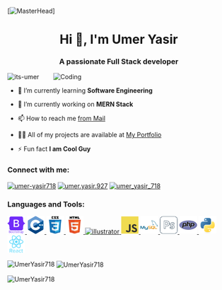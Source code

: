 [![MasterHead](https://github.com/GitSquared/edex-ui/raw/master/media/screenshot_default.png)]
<h1 align="center">Hi 👋, I'm Umer Yasir</h1>
<h3 align="center">A passionate Full Stack developer</h3>
<img align="right" alt="Coding" width="400" src="https://c4.wallpaperflare.com/wallpaper/47/95/705/anonymus-hacker-computer-mask-wallpaper-preview.jpg">
<p align="left"> <img src="https://komarev.com/ghpvc/?username=its-umer&label=Profile%20views&color=0e75b6&style=flat" alt="its-umer" /> </p>

- 🌱 I’m currently learning **Software Engineering**
  
- 🔭 I’m currently working on **MERN Stack**

- 📫 How to reach me <a href="mailto:umeryasir718@gmail.com/">from Mail</a>
  
- 👨‍💻 All of my projects are available at <a href="https://umeryasir.netlify.app/">My Portfolio</a>
              
- ⚡ Fun fact **I am Cool Guy**

<h3 align="left">Connect with me:</h3>
<p align="left">
<a href="https://linkedin.com/in/umer-yasir718" target="blank"><img align="center" src="https://raw.githubusercontent.com/rahuldkjain/github-profile-readme-generator/master/src/images/icons/Social/linked-in-alt.svg" alt="umer-yasir718" height="30" width="40" /></a>
<a href="https://fb.com/umer.yasir.927" target="blank"><img align="center" src="https://raw.githubusercontent.com/rahuldkjain/github-profile-readme-generator/master/src/images/icons/Social/facebook.svg" alt="umer.yasir.927" height="30" width="40" /></a>
<a href="https://instagram.com/umer_yasir_718" target="blank"><img align="center" src="https://raw.githubusercontent.com/rahuldkjain/github-profile-readme-generator/master/src/images/icons/Social/instagram.svg" alt="umer_yasir_718" height="30" width="40" /></a>
</p>


<h3 align="left">Languages and Tools:</h3>
<p align="left"> <a href="https://getbootstrap.com" target="_blank" rel="noreferrer"> <img src="https://raw.githubusercontent.com/devicons/devicon/master/icons/bootstrap/bootstrap-plain-wordmark.svg" alt="bootstrap" width="40" height="40"/> </a> <a href="https://www.w3schools.com/cpp/" target="_blank" rel="noreferrer"> <img src="https://raw.githubusercontent.com/devicons/devicon/master/icons/cplusplus/cplusplus-original.svg" alt="cplusplus" width="40" height="40"/> </a> <a href="https://www.w3schools.com/css/" target="_blank" rel="noreferrer"> <img src="https://raw.githubusercontent.com/devicons/devicon/master/icons/css3/css3-original-wordmark.svg" alt="css3" width="40" height="40"/> </a> <a href="https://www.w3.org/html/" target="_blank" rel="noreferrer"> <img src="https://raw.githubusercontent.com/devicons/devicon/master/icons/html5/html5-original-wordmark.svg" alt="html5" width="40" height="40"/> </a> <a href="https://www.adobe.com/in/products/illustrator.html" target="_blank" rel="noreferrer"> <img src="https://www.vectorlogo.zone/logos/adobe_illustrator/adobe_illustrator-icon.svg" alt="illustrator" width="40" height="40"/> </a> <a href="https://developer.mozilla.org/en-US/docs/Web/JavaScript" target="_blank" rel="noreferrer"> <img src="https://raw.githubusercontent.com/devicons/devicon/master/icons/javascript/javascript-original.svg" alt="javascript" width="40" height="40"/> </a> <a href="https://www.mysql.com/" target="_blank" rel="noreferrer"> <img src="https://raw.githubusercontent.com/devicons/devicon/master/icons/mysql/mysql-original-wordmark.svg" alt="mysql" width="40" height="40"/> </a> <a href="https://www.photoshop.com/en" target="_blank" rel="noreferrer"> <img src="https://raw.githubusercontent.com/devicons/devicon/master/icons/photoshop/photoshop-line.svg" alt="photoshop" width="40" height="40"/> </a> <a href="https://www.php.net" target="_blank" rel="noreferrer"> <img src="https://raw.githubusercontent.com/devicons/devicon/master/icons/php/php-original.svg" alt="php" width="40" height="40"/> </a> <a href="https://www.python.org" target="_blank" rel="noreferrer"> <img src="https://raw.githubusercontent.com/devicons/devicon/master/icons/python/python-original.svg" alt="python" width="40" height="40"/> </a> <a href="https://reactjs.org/" target="_blank" rel="noreferrer"> <img src="https://raw.githubusercontent.com/devicons/devicon/master/icons/react/react-original-wordmark.svg" alt="react" width="40" height="40"/> </a> </p>

<p><img align="left" src="https://github-readme-stats.vercel.app/api/top-langs?username=UmerYasir718&show_icons=true&locale=en&layout=donut-vertical" alt="UmerYasir718" /></p>

<p>&nbsp;<img align="center" src="https://github-readme-stats.vercel.app/api?username=UmerYasir718&show_icons=true&locale=en" alt="UmerYasir718" /></p>

<p><img align="center" src="https://github-readme-streak-stats.herokuapp.com/?user=UmerYasir718&" alt="UmerYasir718" /></p>
